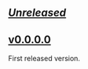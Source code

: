 ## [_Unreleased_](https://github.com/pbrisbin/litx/compare/main...v0.0.0.0)

## [v0.0.0.0](https://github.com/pbrisbin/litx/tree/v0.0.0.0)

First released version.
